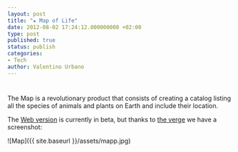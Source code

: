 ```yaml
---
layout: post
title: "★ Map of Life"
date: 2012-08-02 17:24:12.000000000 +02:00
type: post
published: true
status: publish
categories:
- Tech
author: Valentino Urbano 
---
```


# 

The Map is a revolutionary product that consists of creating a catalog listing all the species of animals and plants on Earth and include their location.

The [Web version][0] is currently in beta, but thanks to [the verge][1] we have a screenshot:

![Map]({{ site.baseurl }}/assets/mapp.jpg)


[0]: http://www.mappinglife.org/
[1]: http://www.theverge.com/2012/5/15/3021214/map-of-life-earth-species